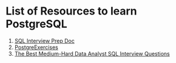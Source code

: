 # List of Resources to learn PostgreSQL
1. [SQL Interview Prep Doc](https://docs.google.com/document/d/1Bqdx2xwodHPdiW2w3yzjB9CNtWzGD2UP/edit)
2. [PostgreExercises](https://pgexercises.com/)
3. [The Best Medium-Hard Data Analyst SQL Interview Questions](https://quip.com/2gwZArKuWk7W)
